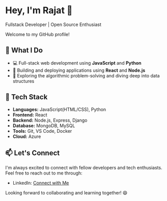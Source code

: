 
<!--
**morgoth9808/morgoth9808** is a ✨ _special_ ✨ repository because its `README.md` (this file) appears on your GitHub profile.

Here are some ideas to get you started:

- 🔭 I’m currently working on ...
- 🌱 I’m currently learning ...
- 👯 I’m looking to collaborate on ...
- 🤔 I’m looking for help with ...
- 💬 Ask me about ...
- 📫 How to reach me: ...
- 😄 Pronouns: ...
- ⚡ Fun fact: ...
-->
# Hey, I'm Rajat 👋

Fullstack Developer | Open Source Enthusiast

Welcome to my GitHub profile! 

## 💼 What I Do

- 💻 Full-stack web development using **JavaScript** and **Python**
- 🚀 Building and deploying applications using **React** and **Node.js**
- 🧩 Exploring the algorithmic problem-solving and diving deep into data structures


## 🔧 Tech Stack

- **Languages:** JavaScript(HTML/CSS), Python
- **Frontend:** React
- **Backend:** Node.js, Express, Django
- **Database:** MongoDB, MySQL
- **Tools:** Git, VS Code, Docker
- **Cloud:** Azure

## 📫 Let's Connect

 I'm always excited to connect with fellow developers and tech enthusiasts. Feel free to reach out to me through:

- LinkedIn: [Connect with Me](https://www.linkedin.com/in/rajat-g-41490018b/)

Looking forward to collaborating and learning together! 😄
